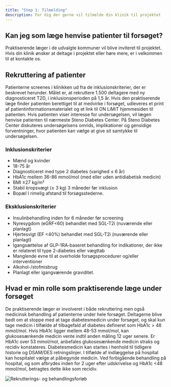 ```yaml
---
title: "Step 1: Tilmelding"
description: For dig der gerne vil tilmelde din klinik til projektet
---
```


## Kan jeg som læge henvise patienter til forsøget?

Praktiserende læger i de udvalgte kommuner vil blive inviteret til
projektet. Hvis din klinik ønsker at deltage i projektet eller høre
mere, er i velkommen til at kontakte os.

## Rekruttering af patienter

Patienterne screenes i klinikken ud fra de inklusionskriterier, der er
beskrevet herunder. Målet er, at rekruttere 1.500 deltagere med ny
diagnosticeret T2D, i inklusionsperioden på 1,5 år. Hvis den
praktiserende læge finder patienten berettiget til at medvirke i
forsøget, udleveres et print af patientinformationsmaterialet og et link
til ON LiMiT hjemmesiden til patienten. Hvis patienten viser interesse
for undersøgelsen, vil lægen henvise patienten til nærmeste Steno
Diabetes Center. På Steno Diabetes Center diskuteres undersøgelsens
omrids, implikationer og gensidige forventninger, hvor patienten kan
vælge at give sit samtykke til undersøgelsen.

### Inklusionskriterier

-   Mænd og kvinder
-   18-75 år
-   Diagnosticeret med type 2 diabetes (varighed ≤ 6 år)
-   HbA1c mellem 36-86 mmol/mol (med eller uden antidiabetisk medicin)
-   BMI ≥27 kg/m²
-   Stabil kropsvægt (± 3 kg) 3 måneder før inklusion
-   Bopæl I rimelig afstand til forsøgsstederne.

### Eksklusionskriterier

-   Insulinbehandling inden for 6 måneder før screening
-   Nyresygdom (eGRF\<60) behandlet med SGL-T2i (nuværende eller
    planlagt)
-   Hjertesvigt (EF \<40%) behandlet med SGL-T2i (nuværende eller
    planlagt)
-   Igangsættelse af GLP-1RA-baseret behandling for indikationer, der
    ikke er relateret til type 2-diabetes eller vægttab
-   Manglende evne til at overholde forsøgsprocedurer og/eller
    interventioner
-   Alkohol-/stofmisbrug
-   Planlagt eller igangværende graviditet.

## Hvad er min rolle som praktiserende læge under forsøget

De praktiserende læger er involveret i både rekruttering men også
medicinsk behandling af patienterne under hele forsøget. Deltagerne
blive bedt om at stoppe med at tage diabetesmedicin under forsøget, og
skal kun tage medicin i tilfælde af tilbagefald af diabetes defineret
som HbA1c \> 48 mmol/mol. Hvis HbA1c ligger mellem 48-53 mmol/mol, kan
glukosesænkende medicin vente indtil anden måling 12 uger senere. Er
HbA1c over 53 mmol/mol, anbefales glukosesænkende medicin straks og
recidiv konstateres. Diabetesmedicin kan startes i henhold til tidligere
historie og DSAM/DES retningslinjer. I tilfælde af indlæggelse på
hospital kan hospitalet vælge at påbegynde medicin. Ved forbigående
behandling på hospital, og som afbrydes inden for 2 uger efter
udskrivelse og HbA1c \<48 mmol/mol, betragtes dette ikke som recidiv.

![Rekrutterings- og behandlingsforløb](/images/study-recruitment.png)
